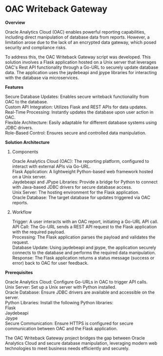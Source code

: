 # OAC Writeback Gateway

<b>Overview</b><br>

Oracle Analytics Cloud (OAC) enables powerful reporting capabilities, including direct manipulation of database data from reports. However, a limitation arose due to the lack of an encrypted data gateway, which posed security and compliance risks.

To address this, the OAC Writeback Gateway script was developed. This solution involves a Flask application hosted on a Unix server that leverages OAC's Rest API functionality through a Go-URL to securely update database data. The application uses the jaydebeapi and jpype libraries for interacting with the database via microservices.

<b>Features</b><br>

Secure Database Updates: Enables secure writeback functionality from OAC to the database.<br>
Custom API Integration: Utilizes Flask and REST APIs for data updates.<br>
Real-Time Processing: Instantly updates the database upon user action in OAC.<br>
Flexible Architecture: Easily adaptable for different database systems using JDBC drivers.<br>
Role-Based Control: Ensures secure and controlled data manipulation.<br>

<b>Solution Architecture</b><br>

1. Components

	Oracle Analytics Cloud (OAC): The reporting platform, configured to interact with external APIs via Go-URL.<br>
	Flask Application: A lightweight Python-based web framework hosted on a Unix server.<br>
	Jaydebeapi and JPype Libraries: Provide a bridge for Python to connect with Java-based JDBC drivers for secure database access.<br>
	Unix Server: The hosting environment for the Flask application.<br>
	Oracle Database: The target database for updates triggered via OAC reports.<br>

2. Workflow

	Trigger: A user interacts with an OAC report, initiating a Go-URL API call.<br>
	API Call: The Go-URL sends a REST API request to the Flask application with the required payload.<br>
	Processing: The Flask application parses the payload and validates the request.<br>
	Database Update: Using jaydebeapi and jpype, the application securely connects to the database and performs the required data manipulation.<br>
	Response: The Flask application returns a status message (success or error) back to OAC for user feedback.<br>

<b>Prerequisites</b><br>

Oracle Analytics Cloud: Configure Go-URLs in OAC to trigger API calls.<br>
Unix Server: Set up a Unix server with Python installed.<br>
Oracle Database: Ensure JDBC drivers are available and accessible on the server.<br>
Python Libraries: Install the following Python libraries:<br>
Flask<br>
Jaydebeapi<br>
Jpype<br>
Secure Communication: Ensure HTTPS is configured for secure communication between OAC and the Flask application.<br>


The OAC Writeback Gateway project bridges the gap between Oracle Analytics Cloud and secure database manipulation, leveraging modern web technologies to meet business needs efficiently and securely.

